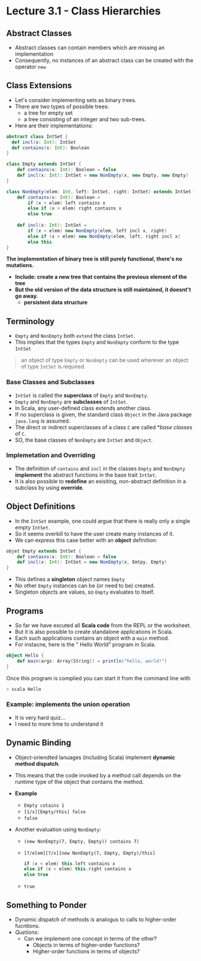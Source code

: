 # Lecture 3.1 - Class Hierarchies

## Abstract Classes
* Abstract classes can contain members which are missing an implementation
* Consequently, no instances of an abstract class can be created with the operator `new`

## Class Extensions
* Let's consider implementing sets as binary trees.
* There are two types of possible trees:
	* a tree for empty set
	* a tree consisting of an integer and two sub-trees.
* Here are their implementations:

```scala
abstract class IntSet {
  def incl(x: Int): IntSet
  def contains(s: Int): Boolean
}

class Empty extends IntSet {
	def contains(x: Int): Boolean = false
	def incl(x: Int): IntSet = new NonEmpty(x, new Empty, new Empty)
} 

class NonEmpty(elem: Int, left: IntSet, right: IntSet) extends IntSet {
	def contains(x: Int): Boolean = 
		if (x < elem) left contains x
		else if (x > elem) right contains x
		else true
		
	def incl(x: Int): IntSet = 
		if (x < elem) new NonEmpty(elem, left incl x, right)
		else if (x > elem) new NonEmpty(elem, left, right incl x)
		else this
}
```
**The implementation of binary tree is still purely functional, there's no mutations.**

* **Include: create a new tree that contains the previous element of the tree**
*  **But the old version of the data structure is still maintained, it doesnt't go away.** 
	* **persistent data structure**


## Terminology
* `Empty` and `NonEmpty` both `extend` the class `IntSet`.
* This implies that the types `Empty` and `NonEmpty` conform to the type `IntSet`

> an object of type `Empty` or `NonEmpty` can be used wherever an object of type `IntSet` is required.

### Base Classes and Subclasses
* `IntSet` is called the **superclass** of `Empty` and `NonEmpty`.
* `Empty` and `NonEmpty` are **subclasses** of `IntSet`.
* In Scala, any user-defined class extends another class.
* If no superclass is given, the standard class `Object` in the Java package `java.lang` is assumed.
* The direct or indirect superclasses of a class `C` are called **base classes* of `C`.
* SO, the base classes of `NonEmpty` are `IntSet` and `Object`.

### Implemetation and Overriding
* The definition of `contains` and `incl` in the classes `Empty` and `NonEmpty` **implement** the abstract functions in the base trait `IntSet`.
* It is also possible to **redefine** an exisiting, non-abstract definition in a subclass by using **override**.

## Object Definitions
* In the `IntSet` example, one could argue that there is really only a single empty `IntSet`.
* So it seems overkill to have the user create many instances of it.
* We can express this case better with an **object** definition:

```scala
objet Empty extends IntSet {
	def contains(x: Int): Boolean = false
	def incl(x: Int): IntSet = new NonEmpty(x, Emtpy, Empty)
}
```
* This defines a **singleton** object names `Empty`
* No other `Empty` instances can be (or need to be) created.
* Singleton objects are values, so `Empty` evaluates to itself.

## Programs
* So far we have excuted all **Scala code** from the REPL or the worksheet.
* But it is also possible to create standalone applications in Scala.
* Each such applications contains an object with a `main` method.
* For instacne, here is the " Hello World" program in Scala.

```scala
object Hello {
	def main(args: Array[String]) = println("hello, world!")
}
```
Once this program is complied you can start it from the command line with

```bash
> scala Hello
```

### Example: implements the union operation
* It is very hard quiz...
* I need to more time to understand it

## Dynamic Binding
* Object-oriendted lanuages (including Scala) implement **dynamic method dispatch**.
* This means that the code invoked by a method call depends on the runtime type of the object that contains the method.
* **Example**
	* `Empty cotains 1`
	* `[1/x][Empty/this] false`
	* `false`

* Another evaluation using `NonEmpty`:
	* `(new NonEmpty(7, Empty, Empty)) contains 7)`
	* `[7/elem][7/x][new NonEmpty(7, Empty, Empty)/this]`
	
		```scala
		if (x < elem) this.left contains x
		else if (x > elem) this.right contains x
		else true
		```	 
	* `true`

## Something to Ponder
* Dynamic dispatch of methods is analogus to calls to higher-order fucntions.
* *Quetions*:
	* Can we implement one concept in terms of the other?
		* Objects in terms of higher-order functions?
		* Higher-order functions in terms of objects?  
